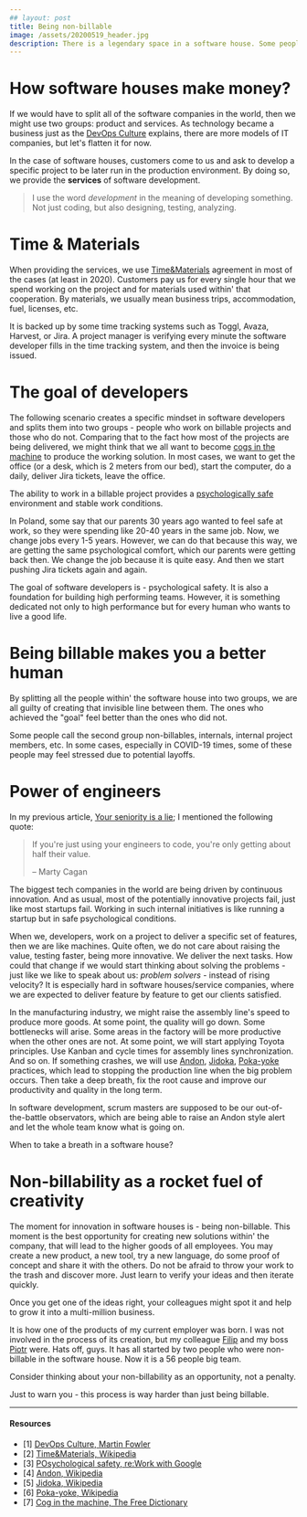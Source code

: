 ```yaml
---
## layout: post
title: Being non-billable
image: /assets/20200519_header.jpg
description: There is a legendary space in a software house. Some people call it internal projects, internals, or non-billable projects. Is it a penalty?
---
```


# How software houses make money?

If we would have to split all of the software companies in the world, then we might use two groups: product and services. As technology became a business just as the [DevOps Culture](https://martinfowler.com/bliki/DevOpsCulture.html) explains, there are more models of IT companies, but let's flatten it for now.

In the case of software houses, customers come to us and ask to develop a specific project to be later run in the production environment. By doing so, we provide the __services__ of software development.

> I use the word _development_ in the meaning of developing something. Not just coding, but also designing, testing, analyzing. 

# Time & Materials

When providing the services, we use [Time&Materials](https://en.wikipedia.org/wiki/Time_and_materials) agreement in most of the cases (at least in 2020). Customers pay us for every single hour that we spend working on the project and for materials used within' that cooperation. By materials, we usually mean business trips, accommodation, fuel, licenses, etc. 

It is backed up by some time tracking systems such as Toggl, Avaza, Harvest, or Jira. A project manager is verifying every minute the software developer fills in the time tracking system, and then the invoice is being issued.

# The goal of developers

The following scenario creates a specific mindset in software developers and splits them into two groups - people who work on billable projects and those who do not. Comparing that to the fact how most of the projects are being delivered, we might think that we all want to become [cogs in the machine](https://idioms.thefreedictionary.com/cog+in+a+machine) to produce the working solution. In most cases, we want to get the office (or a desk, which is 2 meters from our bed), start the computer, do a daily, deliver Jira tickets, leave the office. 

The ability to work in a billable project provides a [psychologically safe](https://rework.withgoogle.com/guides/understanding-team-effectiveness/steps/foster-psychological-safety/) environment and stable work conditions. 

In Poland, some say that our parents 30 years ago wanted to feel safe at work, so they were spending like 20-40 years in the same job. Now, we change jobs every 1-5 years. However, we can do that because this way, we are getting the same psychological comfort, which our parents were getting back then. We change the job because it is quite easy. And then we start pushing Jira tickets again and again.

The goal of software developers is - psychological safety. It is also a foundation for building high performing teams. However, it is something dedicated not only to high performance but for every human who wants to live a good life.

# Being billable makes you a better human

By splitting all the people within' the software house into two groups, we are all guilty of creating that invisible line between them. The ones who achieved the "goal" feel better than the ones who did not. 

Some people call the second group non-billables, internals, internal project members, etc. In some cases, especially in COVID-19 times, some of these people may feel stressed due to potential layoffs.

# Power of engineers

In my previous article, [Your seniority is a lie](https://rmakara.github.io/Your-seniority-is-a-lie); I mentioned the following quote:

> If you're just using your engineers to code, you're only getting about half their value.
> 
> – Marty Cagan

The biggest tech companies in the world are being driven by continuous innovation. And as usual, most of the potentially innovative projects fail, just like most startups fail. Working in such internal initiatives is like running a startup but in safe psychological conditions.

When we, developers, work on a project to deliver a specific set of features, then we are like machines. Quite often, we do not care about raising the value, testing faster, being more innovative. We deliver the next tasks. How could that change if we would start thinking about solving the problems - just like we like to speak about us: _problem solvers_ - instead of rising velocity? It is especially hard in software houses/service companies, where we are expected to deliver feature by feature to get our clients satisfied.

In the manufacturing industry, we might raise the assembly line's speed to produce more goods. At some point, the quality will go down. Some bottlenecks will arise. Some areas in the factory will be more productive when the other ones are not. At some point, we will start applying Toyota principles. Use Kanban and cycle times for assembly lines synchronization. And so on. If something crashes, we will use [Andon](https://en.wikipedia.org/wiki/Andon_(manufacturing)), [Jidoka](https://en.wikipedia.org/wiki/Autonomation), [Poka-yoke](https://en.wikipedia.org/wiki/Poka-yoke) practices, which lead to stopping the production line when the big problem occurs. Then take a deep breath, fix the root cause and improve our productivity and quality in the long term. 

In software development, scrum masters are supposed to be our out-of-the-battle observators, which are being able to raise an Andon style alert and let the whole team know what is going on.

When to take a breath in a software house?

# Non-billability as a rocket fuel of creativity

The moment for innovation in software houses is - being non-billable. This moment is the best opportunity for creating new solutions within' the company, that will lead to the higher goods of all employees. You may create a new product, a new tool, try a new language, do some proof of concept and share it with the others. Do not be afraid to throw your work to the trash and discover more. Just learn to verify your ideas and then iterate quickly.

Once you get one of the ideas right, your colleagues might spot it and help to grow it into a multi-million business. 

It is how one of the products of my current employer was born. I was not involved in the process of its creation, but my colleague [Filip](https://www.linkedin.com/in/filip-rakowski-a43671129) and my boss [Piotr](https://www.linkedin.com/in/piotrkarwatka/) were. Hats off, guys. It has all started by two people who were non-billable in the software house. Now it is a 56 people big team. 

Consider thinking about your non-billability as an opportunity, not a penalty. 

Just to warn you - this process is way harder than just being billable.

* * *

#### Resources

*   \[1\] [DevOps Culture, Martin Fowler](https://martinfowler.com/bliki/DevOpsCulture.html)
*   \[2\] [Time&Materials, Wikipedia](https://en.wikipedia.org/wiki/Time_and_materials)
*   \[3\] [POsychological safety, re:Work with Google](https://rework.withgoogle.com/guides/understanding-team-effectiveness/steps/foster-psychological-safety/)
*   \[4\] [Andon, Wikipedia](https://en.wikipedia.org/wiki/Andon_(manufacturing))
*   \[5\] [Jidoka, Wikipedia](https://en.wikipedia.org/wiki/Autonomation)
*   \[6\] [Poka-yoke, Wikipedia](https://en.wikipedia.org/wiki/Poka-yoke)
*   \[7\] [Cog in the machine, The Free Dictionary](https://idioms.thefreedictionary.com/cog+in+a+machine)